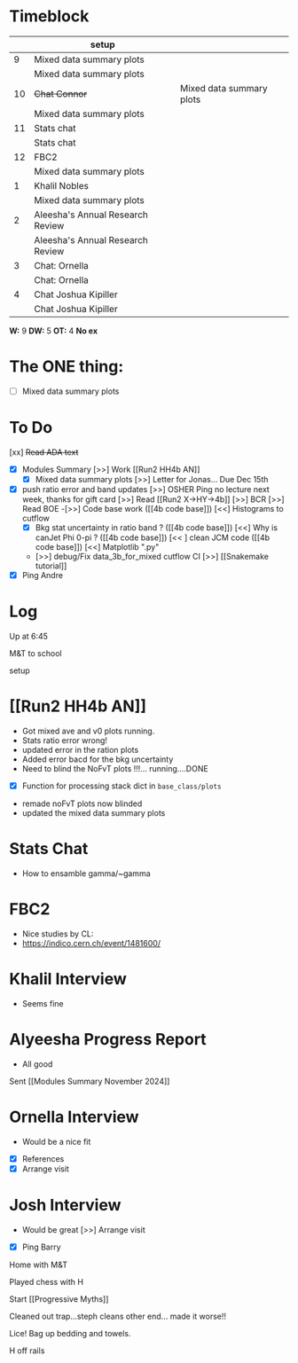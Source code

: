 # Timeblock

|     | setup                            |                          |
| --- | -------------------------------- | ------------------------ |
| 9   | Mixed data summary plots         |                          |
|     | Mixed data summary plots         |                          |
| 10  | ~~Chat Connor~~                  | Mixed data summary plots |
|     | Mixed data summary plots         |                          |
| 11  | Stats chat                       |                          |
|     | Stats chat                       |                          |
| 12  | FBC2                             |                          |
|     | Mixed data summary plots         |                          |
| 1   | Khalil Nobles                    |                          |
|     | Mixed data summary plots         |                          |
| 2   | Aleesha's Annual Research Review |                          |
|     | Aleesha's Annual Research Review |                          |
| 3   | Chat: Ornella                    |                          |
|     | Chat: Ornella                    |                          |
| 4   | Chat Joshua Kipiller             |                          |
|     | Chat Joshua Kipiller             |                          |

**W:** 9 
**DW:** 5 
**OT:** 4
**No ex**

# The ONE thing: 
- [ ] Mixed data summary plots


# To Do
 [xx] ~~Read ADA text~~
- [x] Modules Summary
 [>>] Work [[Run2 HH4b AN]]
	 - [x] Mixed data summary plots
 [>>] Letter for Jonas... Due Dec 15th
- [x] push ratio error and band updates
 [>>] OSHER Ping no lecture next week, thanks for gift card
 [>>] Read [[Run2 X->HY->4b]]
 [>>] BCR
	[>>] Read BOE
-[>>] Code base work
	([[4b code base]]) [<<] Histograms to cutflow
	- [x] Bkg stat uncertainty in ratio band ?
	([[4b code base]])  [<<] Why is canJet Phi 0-pi ?
	([[4b code base]]) [<< ] clean JCM code
	([[4b code base]]) [<<] Matplotlib ".py"
	- [>>] debug/Fix data_3b_for_mixed cutflow CI
 [>>]  [[Snakemake tutorial]] 
 - [x] Ping Andre 
# Log

Up at 6:45

M&T to school 

setup


# [[Run2 HH4b AN]]
- Got mixed ave and v0 plots running.
- Stats ratio error wrong!
- updated error in the ration plots
- Added error bacd for the bkg uncertainty 
- Need to blind the NoFvT plots !!!... running....DONE
- [x]  Function for processing stack dict in `base_class/plots`
- remade noFvT plots now blinded
- updated the mixed data summary plots

# Stats Chat
- How to ensamble gamma/~gamma

# FBC2
- Nice studies by CL: 
- https://indico.cern.ch/event/1481600/

# Khalil Interview
- Seems fine

# Alyeesha Progress Report
- All good

Sent [[Modules Summary November 2024]]

# Ornella Interview
- Would be a nice fit
- [x] References 
- [x] Arrange visit 

# Josh Interview 
- Would be great
 [>>] Arrange visit
- [x] Ping Barry


Home with M&T 

Played chess with H 

Start [[Progressive Myths]]

Cleaned out trap...steph cleans other end... made it worse!!

Lice!  Bag up bedding and towels. 

H off rails

